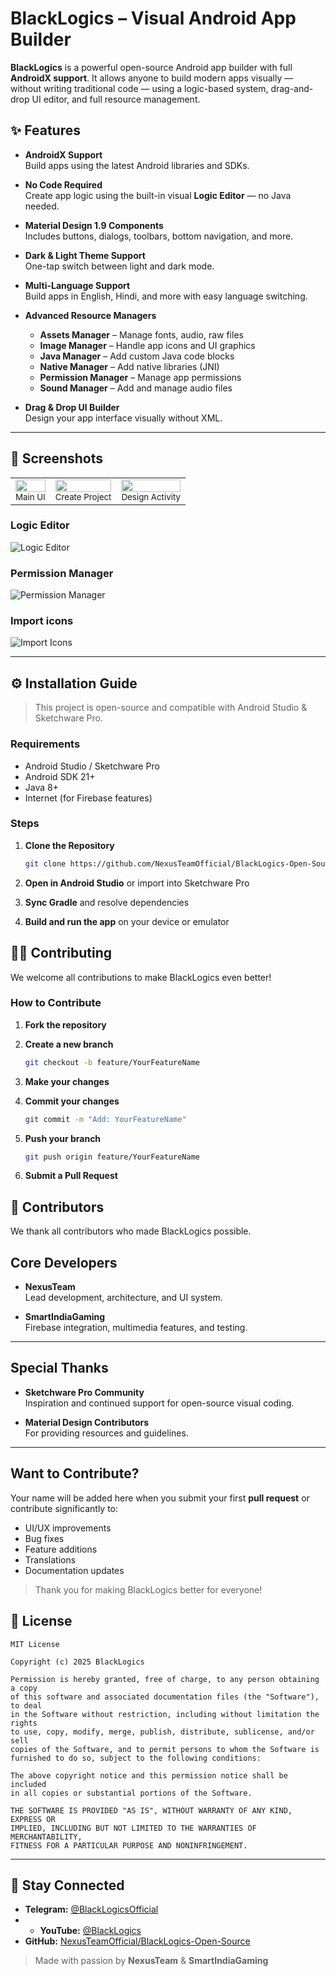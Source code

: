 # BlackLogics – Visual Android App Builder

**BlackLogics** is a powerful open-source Android app builder with full **AndroidX support**. It allows anyone to build modern apps visually — without writing traditional code — using a logic-based system, drag-and-drop UI editor, and full resource management.

## ✨ Features

- **AndroidX Support**  
  Build apps using the latest Android libraries and SDKs.

- **No Code Required**  
  Create app logic using the built-in visual **Logic Editor** — no Java needed.

- **Material Design 1.9 Components**  
  Includes buttons, dialogs, toolbars, bottom navigation, and more.

- **Dark & Light Theme Support**  
  One-tap switch between light and dark mode.

- **Multi-Language Support**  
  Build apps in English, Hindi, and more with easy language switching.

- **Advanced Resource Managers**
  - **Assets Manager** – Manage fonts, audio, raw files
  - **Image Manager** – Handle app icons and UI graphics
  - **Java Manager** – Add custom Java code blocks
  - **Native Manager** – Add native libraries (JNI)
  - **Permission Manager** – Manage app permissions
  - **Sound Manager** – Add and manage audio files

- **Drag & Drop UI Builder**  
  Design your app interface visually without XML.

---

## 📸 Screenshots

<table>
  <tr>
    <td align="center">
      <img src="screenshots/s.png.png" width="100%" height="auto"/><br/>
      <sub>Main UI</sub>
    </td>
    <td align="center">
      <img src="screenshots/s1.png.png" width="100%" height="auto"/><br/>
      <sub>Create Project</sub>
    </td>
    <td align="center">
      <img src="screenshots/s3.png.png" width="100%" height="auto"/><br/>
      <sub>Design Activity</sub>
    </td>
  </tr>
</table>
  
### **Logic Editor**
![Logic Editor](screenshots/s4.png.png)

### **Permission Manager**
![Permission Manager](screenshots/ss1.png)

### **Import icons**
![Import Icons](screenshots/Screenshot_2025-06-08-23-24-23-11.png)

---

## ⚙️ Installation Guide

> This project is open-source and compatible with Android Studio & Sketchware Pro.

### Requirements

- Android Studio / Sketchware Pro
- Android SDK 21+
- Java 8+
- Internet (for Firebase features)

### Steps

1. **Clone the Repository**
   ```bash
   git clone https://github.com/NexusTeamOfficial/BlackLogics-Open-Source.git

2. **Open in Android Studio** or import into Sketchware Pro

3. **Sync Gradle** and resolve dependencies

4. **Build and run the app** on your device or emulator

## 👨‍💻 Contributing

We welcome all contributions to make BlackLogics even better!

### How to Contribute

1. **Fork the repository**

2. **Create a new branch**

   ```bash
   git checkout -b feature/YourFeatureName
   ```

3. **Make your changes**

4. **Commit your changes**

   ```bash
   git commit -m "Add: YourFeatureName"
   ```

5. **Push your branch**

   ```bash
   git push origin feature/YourFeatureName
   ```

6. **Submit a Pull Request**

## 🙌 Contributors

We thank all contributors who made BlackLogics possible.


## Core Developers

- **NexusTeam**  
  Lead development, architecture, and UI system.

- **SmartIndiaGaming**  
  Firebase integration, multimedia features, and testing.

---

## Special Thanks

- **Sketchware Pro Community**  
  Inspiration and continued support for open-source visual coding.

- **Material Design Contributors**  
  For providing resources and guidelines.

---

## Want to Contribute?

Your name will be added here when you submit your first **pull request** or contribute significantly to:

- UI/UX improvements  
- Bug fixes  
- Feature additions  
- Translations  
- Documentation updates

> Thank you for making BlackLogics better for everyone!




## 📄 License

```text
MIT License

Copyright (c) 2025 BlackLogics

Permission is hereby granted, free of charge, to any person obtaining a copy
of this software and associated documentation files (the "Software"), to deal
in the Software without restriction, including without limitation the rights  
to use, copy, modify, merge, publish, distribute, sublicense, and/or sell  
copies of the Software, and to permit persons to whom the Software is  
furnished to do so, subject to the following conditions:

The above copyright notice and this permission notice shall be included  
in all copies or substantial portions of the Software.

THE SOFTWARE IS PROVIDED "AS IS", WITHOUT WARRANTY OF ANY KIND, EXPRESS OR  
IMPLIED, INCLUDING BUT NOT LIMITED TO THE WARRANTIES OF MERCHANTABILITY,  
FITNESS FOR A PARTICULAR PURPOSE AND NONINFRINGEMENT.
```

---

## 🔗 Stay Connected

* **Telegram:** [@BlackLogicsOfficial](https://t.me/blacklogics)
* * **YouTube:** [@BlackLogics](https://youtube.com/@blacklogics?si=D2CFbND9d2ivbA_7)
* **GitHub:** [NexusTeamOfficial/BlackLogics-Open-Source](https://github.com/NexusTeamOfficial/BlackLogics-Open-Source)

> Made with passion by **NexusTeam** & **SmartIndiaGaming**
